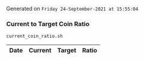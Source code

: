 Generated on `Friday 24-September-2021 at 15:55:04`

### Current to Target Coin Ratio
`current_coin_ratio.sh`

Date|Current|Target|Ratio
---|---|---|---
